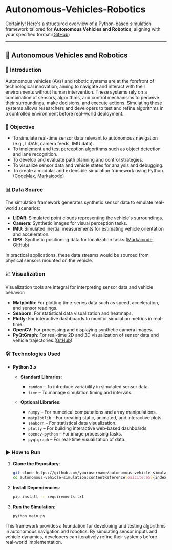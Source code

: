 # Autonomous-Vehicles-Robotics
Certainly! Here's a structured overview of a Python-based simulation framework tailored for **Autonomous Vehicles and Robotics**, aligning with your specified format:([GitHub][1])

---

## 🚗 Autonomous Vehicles and Robotics

### 📘 Introduction

Autonomous vehicles (AVs) and robotic systems are at the forefront of technological innovation, aiming to navigate and interact with their environments without human intervention. These systems rely on a combination of sensors, algorithms, and control mechanisms to perceive their surroundings, make decisions, and execute actions. Simulating these systems allows researchers and developers to test and refine algorithms in a controlled environment before real-world deployment.

### 🎯 Objective

* To simulate real-time sensor data relevant to autonomous navigation (e.g., LiDAR, camera feeds, IMU data).
* To implement and test perception algorithms such as object detection and lane recognition.
* To develop and evaluate path planning and control strategies.
* To visualize sensor data and vehicle states for analysis and debugging.
* To create a modular and extensible simulation framework using Python.([CodeMax][2], [Markaicode][3])

### 📊 Data Source

The simulation framework generates synthetic sensor data to emulate real-world scenarios:

* **LiDAR**: Simulated point clouds representing the vehicle's surroundings.
* **Camera**: Synthetic images for visual perception tasks.
* **IMU**: Simulated inertial measurements for estimating vehicle orientation and acceleration.
* **GPS**: Synthetic positioning data for localization tasks.([Markaicode][3], [GitHub][4])

In practical applications, these data streams would be sourced from physical sensors mounted on the vehicle.

### 📈 Visualization

Visualization tools are integral for interpreting sensor data and vehicle behavior:

* **Matplotlib**: For plotting time-series data such as speed, acceleration, and sensor readings.
* **Seaborn**: For statistical data visualization and heatmaps.
* **Plotly**: For interactive dashboards to monitor simulation metrics in real-time.
* **OpenCV**: For processing and displaying synthetic camera images.
* **PyQtGraph**: For real-time 2D and 3D visualization of sensor data and vehicle trajectories.([GitHub][5])

### 🛠 Technologies Used

* **Python 3.x**

  * **Standard Libraries**:

    * `random` – To introduce variability in simulated sensor data.
    * `time` – To manage simulation timing and intervals.

  * **Optional Libraries**:

    * `numpy` – For numerical computations and array manipulations.
    * `matplotlib` – For creating static, animated, and interactive plots.
    * `seaborn` – For statistical data visualization.
    * `plotly` – For building interactive web-based dashboards.
    * `opencv-python` – For image processing tasks.
    * `pyqtgraph` – For real-time visualization of data.

### ▶ How to Run

1. **Clone the Repository**:

   ```bash
   git clone https://github.com/yourusername/autonomous-vehicle-simulation.git
   cd autonomous-vehicle-simulation:contentReference[oaicite:65]{index=65}
   ```

2. **Install Dependencies**:

   ```bash
   pip install -r requirements.txt

   ```

3. **Run the Simulation**:

   ```bash
   python main.py

   ```

This framework provides a foundation for developing and testing algorithms in autonomous navigation and robotics. By simulating sensor inputs and vehicle dynamics, developers can iteratively refine their systems before real-world implementation.

[1]: https://github.com/topics/autonomous-robots?l=python&utm_source=chatgpt.com "autonomous-robots · GitHub Topics · GitHub"
[2]: https://codemax.app/snippet/building-a-real-time-autonomous-vehicle-with-python-and-computer-vision-in-python/?utm_source=chatgpt.com "Building a Real-Time Autonomous Vehicle with Python and Computer Vision"
[3]: https://markaicode.com/autonomous-car-coding-ros-python-lidar/?utm_source=chatgpt.com "Autonomous Car Coding: ROS 3.0 with Python and Lidar | Complete Guide"
[4]: https://github.com/AtsushiSakai/PythonRobotics?utm_source=chatgpt.com "GitHub - AtsushiSakai/PythonRobotics: Python sample codes and textbook ..."
[5]: https://github.com/dannyluo12/Autonomous_robot_data_visualization_and_interface?utm_source=chatgpt.com "dannyluo12/Autonomous_robot_data_visualization_and_interface"
